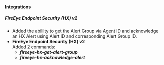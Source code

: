 
#### Integrations
##### FireEye Endpoint Security (HX) v2
- Added the abililty to get the Alert Group via Agent ID and acknowledge an HX Alert using Alert ID and corresponding Alert Group ID.
- **FireEye Endpoint Security (HX) v2**   
Added 2 commands:
    - ***fireeye-hx-get-alert-group***
    - ***fireeye-hx-acknowledge-alert***
